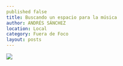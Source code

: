 ```yaml
---
published false
title: Buscando un espacio para la música
author: ANDRÉS SÁNCHEZ
location: Local
category: Fuera de Foco
layout: posts
---
```


![](http://i.imgur.com/t1J98MDm.jpg)
